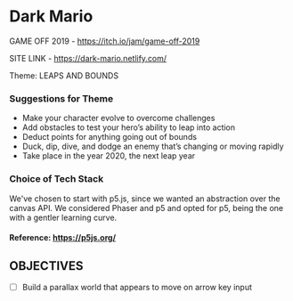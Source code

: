 # Dark Mario

GAME OFF 2019 - https://itch.io/jam/game-off-2019

SITE LINK - https://dark-mario.netlify.com/

Theme: LEAPS AND BOUNDS

### Suggestions for Theme

- Make your character evolve to overcome challenges
- Add obstacles to test your hero’s ability to leap into action
- Deduct points for anything going out of bounds
- Duck, dip, dive, and dodge an enemy that’s changing or moving rapidly
- Take place in the year 2020, the next leap year

### Choice of Tech Stack

We've chosen to start with p5.js, since we wanted an abstraction over the canvas API.
We considered Phaser and p5 and opted for p5, being the one with a gentler learning curve.

#### Reference: https://p5js.org/

## OBJECTIVES

- [ ] Build a parallax world that appears to move on arrow key input
